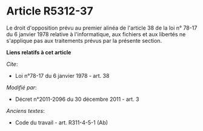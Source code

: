 # Article R5312-37

Le droit d'opposition prévu au premier alinéa de l'article 38 de la loi n° 78-17 du 6 janvier 1978 relative à l'informatique,
aux fichiers et aux libertés ne s'applique pas aux traitements prévus par la présente section.

**Liens relatifs à cet article**

_Cite_:

  - Loi n°78-17 du 6 janvier 1978 - art. 38

_Modifié par_:

  - Décret n°2011-2096 du 30 décembre 2011 - art. 3

_Anciens textes_:

  - Code du travail - art. R311-4-5-1 (Ab)
